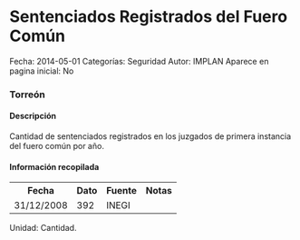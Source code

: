Sentenciados Registrados del Fuero Común
=====

Fecha: 2014-05-01
Categorías: Seguridad
Autor: IMPLAN
Aparece en pagina inicial: No

### Torreón

#### Descripción

Cantidad de sentenciados registrados en los juzgados de primera instancia del fuero común por año.

#### Información recopilada

<table class="table table-hover table-bordered matriz">
  <tr><th>Fecha</th><th>Dato</th><th>Fuente</th><th>Notas</th></tr>
  <tr><td class="centrado">31/12/2008</td><td class="derecha">392</td><td>INEGI</td><td></td></tr>
</table>

Unidad: Cantidad.
